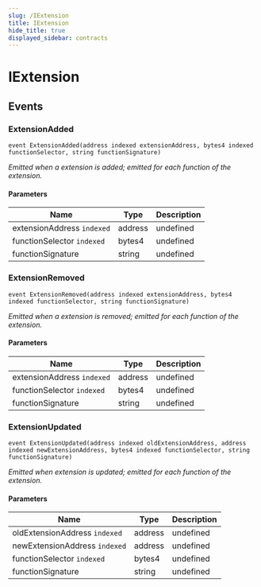 ```yaml
---
slug: /IExtension
title: IExtension
hide_title: true
displayed_sidebar: contracts
---
```


# IExtension

## Events

### ExtensionAdded

```solidity
event ExtensionAdded(address indexed extensionAddress, bytes4 indexed functionSelector, string functionSignature)
```

_Emitted when a extension is added; emitted for each function of the extension._

#### Parameters

| Name                       | Type    | Description |
| -------------------------- | ------- | ----------- |
| extensionAddress `indexed` | address | undefined   |
| functionSelector `indexed` | bytes4  | undefined   |
| functionSignature          | string  | undefined   |

### ExtensionRemoved

```solidity
event ExtensionRemoved(address indexed extensionAddress, bytes4 indexed functionSelector, string functionSignature)
```

_Emitted when a extension is removed; emitted for each function of the extension._

#### Parameters

| Name                       | Type    | Description |
| -------------------------- | ------- | ----------- |
| extensionAddress `indexed` | address | undefined   |
| functionSelector `indexed` | bytes4  | undefined   |
| functionSignature          | string  | undefined   |

### ExtensionUpdated

```solidity
event ExtensionUpdated(address indexed oldExtensionAddress, address indexed newExtensionAddress, bytes4 indexed functionSelector, string functionSignature)
```

_Emitted when extension is updated; emitted for each function of the extension._

#### Parameters

| Name                          | Type    | Description |
| ----------------------------- | ------- | ----------- |
| oldExtensionAddress `indexed` | address | undefined   |
| newExtensionAddress `indexed` | address | undefined   |
| functionSelector `indexed`    | bytes4  | undefined   |
| functionSignature             | string  | undefined   |
